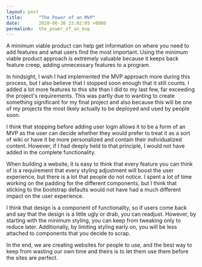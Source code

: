```yaml
---
layout: post
title:      "The Power of an MVP"
date:       2020-06-30 23:02:05 +0000
permalink:  the_power_of_an_mvp
---
```



A minimum viable product can help get information on where you need to add features and what users find the most important. Using the minimum viable product approach is extremely valuable because it keeps back feature creep, adding unnecessary features to a program.

In hindsight, I wish I had implemented the MVP approach more during this process, but I also believe that I stopped soon enough that it still counts. I added a lot more features to this site than I did to my last few, far exceeding the project's requirements. This was partly due to wanting to create something significant for my final project and also because this will be one of my projects the most likely actually to be deployed and used by people soon.

I think that stopping before adding user login allows it to be a form of an MVP as the user can decide whether they would prefer to treat it as a sort of wiki or have it be more personalized and contain their individualized content. However, if I had deeply held to that principle, I would not have added in the complete functionality.

When building a website, it is easy to think that every feature you can think of is a requirement that every styling adjustment will boost the user experience, but there is a lot that people do not notice. I spent a lot of time working on the padding for the different components, but I think that sticking to the bootstrap defaults would not have had a much different impact on the user experience. 

I think that design is a component of functionality, so if users come back and say that the design is a little ugly or drab, you can readjust. However, by starting with the minimum styling, you can keep from tweaking only to reduce later. Additionally, by limiting styling early on, you will be less attached to components that you decide to scrap.

In the end, we are creating websites for people to use, and the best way to keep from wasting our own time and theirs is to let them use them before the sites are perfect.
